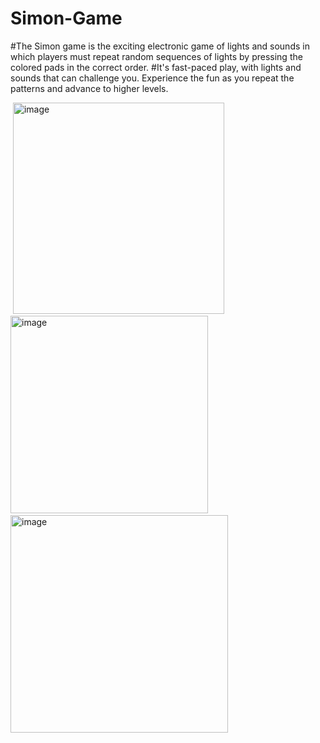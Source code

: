 # Simon-Game

#The Simon game is the exciting electronic game of lights and sounds in which players must repeat random sequences of lights by pressing the colored pads in the correct order. #It's fast-paced play, with lights and sounds that can challenge you. Experience the fun as you repeat the patterns and advance to higher levels.


<img>


<img width="338" alt="image" src="https://github.com/senthilkumar909542/Simon-Game/assets/56290175/49624489-f4c1-49e0-be36-561871999fdc">

</img>

<img>

<img width="316" alt="image" src="https://github.com/senthilkumar909542/Simon-Game/assets/56290175/607e9504-6c52-4c77-af8a-9a5b81507af3">

<img>


<img>

<img width="348" alt="image" src="https://github.com/senthilkumar909542/Simon-Game/assets/56290175/12b2848c-da1b-4ae0-a9fe-faa550a7b10e">

</img>

